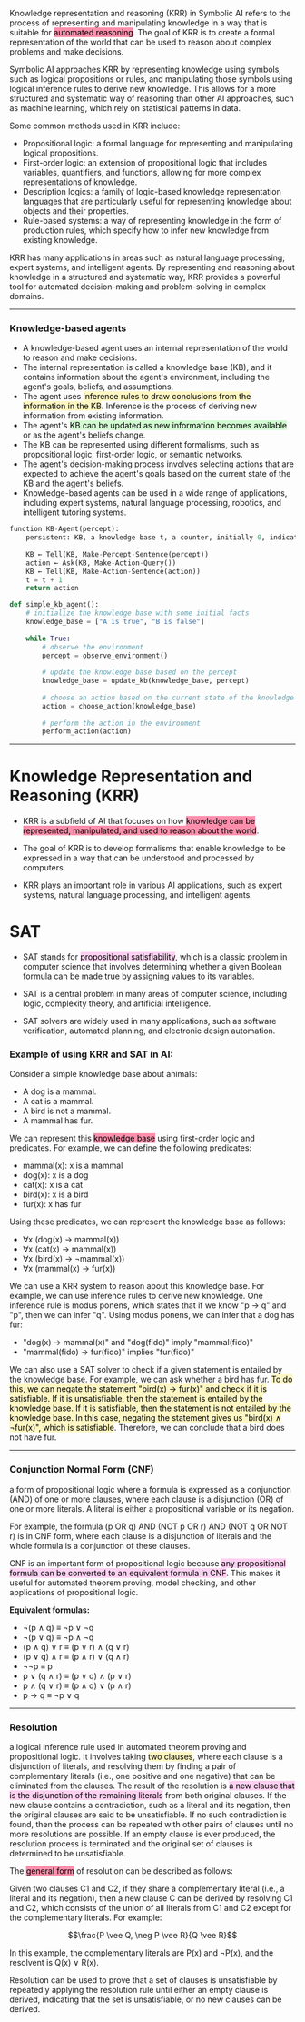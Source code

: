 
Knowledge representation and reasoning (KRR) in Symbolic AI refers to the process of representing and manipulating knowledge in a way that is suitable for <mark style="background: #FF5582A6;">automated reasoning</mark>. The goal of KRR is to create a formal representation of the world that can be used to reason about complex problems and make decisions.

Symbolic AI approaches KRR by representing knowledge using symbols, such as logical propositions or rules, and manipulating those symbols using logical inference rules to derive new knowledge. This allows for a more structured and systematic way of reasoning than other AI approaches, such as machine learning, which rely on statistical patterns in data.

Some common methods used in KRR include:

-   Propositional logic: a formal language for representing and manipulating logical propositions.
-   First-order logic: an extension of propositional logic that includes variables, quantifiers, and functions, allowing for more complex representations of knowledge.
-   Description logics: a family of logic-based knowledge representation languages that are particularly useful for representing knowledge about objects and their properties.
-   Rule-based systems: a way of representing knowledge in the form of production rules, which specify how to infer new knowledge from existing knowledge.

KRR has many applications in areas such as natural language processing, expert systems, and intelligent agents. By representing and reasoning about knowledge in a structured and systematic way, KRR provides a powerful tool for automated decision-making and problem-solving in complex domains.

---
### Knowledge-based agents

-   A knowledge-based agent uses an internal representation of the world to reason and make decisions.
-   The internal representation is called a knowledge base (KB), and it contains information about the agent's environment, including the agent's goals, beliefs, and assumptions.
-   The agent uses <mark style="background: #FFF3A3A6;">inference rules to draw conclusions from the information in the KB</mark>. Inference is the process of deriving new information from existing information.
-   The agent's <mark style="background: #BBFABBA6;">KB can be updated as new information becomes available</mark> or as the agent's beliefs change.
-   The KB can be represented using different formalisms, such as propositional logic, first-order logic, or semantic networks.
-   The agent's decision-making process involves selecting actions that are expected to achieve the agent's goals based on the current state of the KB and the agent's beliefs.
-   Knowledge-based agents can be used in a wide range of applications, including expert systems, natural language processing, robotics, and intelligent tutoring systems.

```python
function KB-Agent(percept):
	persistent: KB, a knowledge base t, a counter, initially 0, indicating time
		
	KB ← Tell(KB, Make-Percept-Sentence(percept))
    action ← Ask(KB, Make-Action-Query())
    KB ← Tell(KB, Make-Action-Sentence(action))
    t = t + 1
    return action
```

```python
def simple_kb_agent():
    # initialize the knowledge base with some initial facts
    knowledge_base = ["A is true", "B is false"]
    
    while True:
        # observe the environment
        percept = observe_environment()
        
        # update the knowledge base based on the percept
        knowledge_base = update_kb(knowledge_base, percept)
        
        # choose an action based on the current state of the knowledge base
        action = choose_action(knowledge_base)
        
        # perform the action in the environment
        perform_action(action)
```

---
# Knowledge Representation and Reasoning (KRR)

- KRR is a subfield of AI that focuses on how <mark style="background: #FF5582A6;">knowledge can be represented, manipulated, and used to reason about the world</mark>.

- The goal of KRR is to develop formalisms that enable knowledge to be expressed in a way that can be understood and processed by computers.

- KRR plays an important role in various AI applications, such as expert systems, natural language processing, and intelligent agents.

# SAT

- SAT stands for <mark style="background: #FFB8EBA6;">propositional satisfiability</mark>, which is a classic problem in computer science that involves determining whether a given Boolean formula can be made true by assigning values to its variables.

- SAT is a central problem in many areas of computer science, including logic, complexity theory, and artificial intelligence.

- SAT solvers are widely used in many applications, such as software verification, automated planning, and electronic design automation.


### Example of using KRR and SAT in AI:

Consider a simple knowledge base about animals:

-   A dog is a mammal.
-   A cat is a mammal.
-   A bird is not a mammal.
-   A mammal has fur.

We can represent this <mark style="background: #FF5582A6;">knowledge base</mark> using first-order logic and predicates. For example, we can define the following predicates:

-   mammal(x): x is a mammal
-   dog(x): x is a dog
-   cat(x): x is a cat
-   bird(x): x is a bird
-   fur(x): x has fur

Using these predicates, we can represent the knowledge base as follows:

-   ∀x (dog(x) → mammal(x))
-   ∀x (cat(x) → mammal(x))
-   ∀x (bird(x) → ¬mammal(x))
-   ∀x (mammal(x) → fur(x))

We can use a KRR system to reason about this knowledge base. For example, we can use inference rules to derive new knowledge. One inference rule is modus ponens, which states that if we know "p → q" and "p", then we can infer "q". Using modus ponens, we can infer that a dog has fur:

-   "dog(x) → mammal(x)" and "dog(fido)" imply "mammal(fido)"
-   "mammal(fido) → fur(fido)" implies "fur(fido)"

We can also use a SAT solver to check if a given statement is entailed by the knowledge base. For example, we can ask whether a bird has fur. <mark style="background: #FFF3A3A6;">To do this, we can negate the statement "bird(x) → fur(x)" and check if it is satisfiable. If it is unsatisfiable, then the statement is entailed by the knowledge base. If it is satisfiable, then the statement is not entailed by the knowledge base. In this case, negating the statement gives us "bird(x) ∧ ¬fur(x)", which is satisfiable</mark>. Therefore, we can conclude that a bird does not have fur.

---
### Conjunction Normal Form (CNF) 

a form of propositional logic where a formula is expressed as a conjunction (AND) of one or more clauses, where each clause is a disjunction (OR) of one or more literals. A literal is either a propositional variable or its negation.

For example, the formula (p OR q) AND (NOT p OR r) AND (NOT q OR NOT r) is in CNF form, where each clause is a disjunction of literals and the whole formula is a conjunction of these clauses.

CNF is an important form of propositional logic because <mark style="background: #FFB8EBA6;">any propositional formula can be converted to an equivalent formula in CNF</mark>. This makes it useful for automated theorem proving, model checking, and other applications of propositional logic.

**Equivalent formulas:**

-   ¬(p ∧ q) ≡ ¬p ∨ ¬q
-   ¬(p ∨ q) ≡ ¬p ∧ ¬q
-   (p ∧ q) ∨ r ≡ (p ∨ r) ∧ (q ∨ r)
-   (p ∨ q) ∧ r ≡ (p ∧ r) ∨ (q ∧ r)
-   ¬¬p ≡ p
-   p ∨ (q ∧ r) ≡ (p ∨ q) ∧ (p ∨ r)
-   p ∧ (q ∨ r) ≡ (p ∧ q) ∨ (p ∧ r)
-   p → q ≡ ¬p ∨ q

---
### Resolution

a logical inference rule used in automated theorem proving and propositional logic. It involves taking <mark style="background: #FFF3A3A6;">two clauses</mark>, where each clause is a disjunction of literals, and resolving them by finding a pair of complementary literals (i.e., one positive and one negative) that can be eliminated from the clauses. The result of the resolution is <mark style="background: #FFB8EBA6;">a new clause that is the disjunction of the remaining literals</mark> from both original clauses. If the new clause contains a contradiction, such as a literal and its negation, then the original clauses are said to be unsatisfiable. If no such contradiction is found, then the process can be repeated with other pairs of clauses until no more resolutions are possible. If an empty clause is ever produced, the resolution process is terminated and the original set of clauses is determined to be unsatisfiable.


The <mark style="background: #FF5582A6;">general form</mark> of resolution can be described as follows:

Given two clauses C1 and C2, if they share a complementary literal (i.e., a literal and its negation), then a new clause C can be derived by resolving C1 and C2, which consists of the union of all literals from C1 and C2 except for the complementary literals. For example:

$$\frac{P \vee Q, \neg P \vee R}{Q \vee R}$$

In this example, the complementary literals are P(x) and ¬P(x), and the resolvent is Q(x) ∨ R(x).

Resolution can be used to prove that a set of clauses is unsatisfiable by repeatedly applying the resolution rule until either an empty clause is derived, indicating that the set is unsatisfiable, or no new clauses can be derived.

